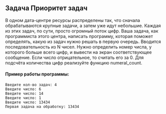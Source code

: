 ## Задача Приоритет задач
В одном дата-центре ресурсы распределены так, что сначала обрабатываются крупные задачи, а затем уже идут небольшие.
Каждая из этих задач, по сути, просто огромный поток цифр. Ваша задача, как программиста этого центра,
написать программу, которая поможет определять, какую из задач нужно решать в первую очередь.
Вводится последовательность из N чисел. Нужно определить номер числа, у которого больше всего цифр,
и вывести на экран соответствующее сообщение. Если число отрицательное, то считать его за 0.
Для подсчёта количества цифр реализуйте функцию numeral_count.

#### Пример работы программы:
```
Введите кол-во задач: 4
Введите число: 6
Введите число: 14
Введите число: 1
Введите число: 13434
Первая задача на обработку: 13434

```
